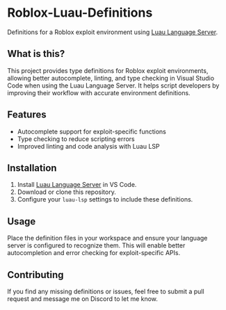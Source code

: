 # Roblox-Luau-Definitions

Definitions for a Roblox exploit environment using [Luau Language Server](https://marketplace.visualstudio.com/items?itemName=JohnnyMorganz.luau-lsp).

## What is this?

This project provides type definitions for Roblox exploit environments, allowing better autocomplete, linting, and type checking in Visual Studio Code when using the Luau Language Server. It helps script developers by improving their workflow with accurate environment definitions.

## Features

- Autocomplete support for exploit-specific functions
- Type checking to reduce scripting errors
- Improved linting and code analysis with Luau LSP

## Installation

1. Install [Luau Language Server](https://marketplace.visualstudio.com/items?itemName=JohnnyMorganz.luau-lsp) in VS Code.
2. Download or clone this repository.
3. Configure your `luau-lsp` settings to include these definitions.

## Usage

Place the definition files in your workspace and ensure your language server is configured to recognize them. This will enable better autocompletion and error checking for exploit-specific APIs.

## Contributing

If you find any missing definitions or issues, feel free to submit a pull request and message me on Discord to let me know.
